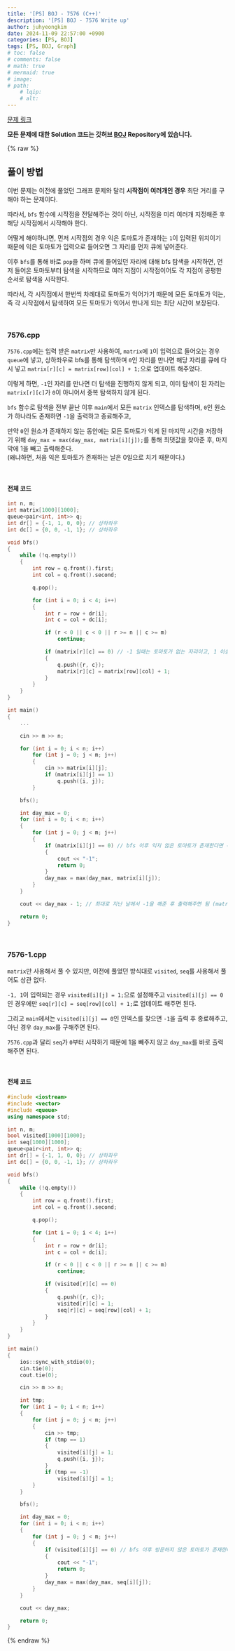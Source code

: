 ```yaml
---
title: '[PS] BOJ - 7576 (C++)'
description: '[PS] BOJ - 7576 Write up'
author: juhyeongkim
date: 2024-11-09 22:57:00 +0900
categories: [PS, BOJ]
tags: [PS, BOJ, Graph]
# toc: false
# comments: false
# math: true
# mermaid: true
# image:
# path: 
    # lqip: 
    # alt: 
---
```


[문제 링크](https://www.acmicpc.net/problem/7576)

**모든 문제에 대한 Solution 코드는 깃허브 [BOJ](https://github.com/juhyeongkim527/BOJ/tree/main) Repository에 있습니다.**

{% raw %}

## 풀이 방법

이번 문제는 이전에 풀었던 그래프 문제와 달리 **시작점이 여러개인 경우** 최단 거리를 구해야 하는 문제이다.

따라서, `bfs` 함수에 시작점을 전달해주는 것이 아닌, 시작점을 미리 여러개 지정해준 후 해당 시작점에서 시작해야 한다.

어떻게 해야하냐면, 먼저 시작점의 경우 익은 토마토가 존재하는 `1`이 입력된 위치이기 때문에 익은 토마토가 입력으로 들어오면 그 자리를 먼저 큐에 넣어준다.

이후 `bfs`를 통해 바로 `pop`을 하며 큐에 들어있던 자리에 대해 bfs 탐색을 시작하면, 먼저 들어온 토마토부터 탐색을 시작하므로 여러 지점이 시작점이어도 각 지점이 공평한 순서로 탐색을 시작한다.

따라서, 각 시작점에서 한번씩 차례대로 토마토가 익어가기 때문에 모든 토마토가 익는, 즉 각 시작점에서 탐색하여 모든 토마토가 익어서 만나게 되는 최단 시간이 보장된다.

<br>

### 7576.cpp

`7576.cpp`에는 입력 받은 `matrix`만 사용하여, `matrix`에 `1`이 입력으로 들어오는 경우 `queue`에 넣고, 상하좌우로 bfs를 통해 탐색하며 `0`인 자리를 만나면 해당 자리를 큐에 다시 넣고 `matrix[r][c] = matrix[row][col] + 1;`으로 업데이트 해주었다.

이렇게 하면, `-1`인 자리를 만나면 더 탐색을 진행하지 않게 되고, 이미 탐색이 된 자리는 `matrix[r][c]`가 `0`이 아니어서 중복 탐색하지 않게 된다.

`bfs` 함수로 탐색을 전부 끝난 이후 `main`에서 모든 `matrix` 인덱스를 탐색하며, `0`인 원소가 하나라도 존재하면 `-1`을 출력하고 종료해주고,

만약 `0`인 원소가 존재하지 않는 동안에는 모든 토마토가 익게 된 마지막 시간을 저장하기 위해 `day_max = max(day_max, matrix[i][j]);`를 통해 최댓값을 찾아준 후, 마지막에 1을 빼고 출력해준다.\
(왜냐하면, 처음 익은 토마토가 존재하는 날은 0일으로 치기 때문이다.)

<br>

#### 전체 코드

```c++
int n, m;
int matrix[1000][1000];
queue<pair<int, int>> q;
int dr[] = {-1, 1, 0, 0}; // 상하좌우
int dc[] = {0, 0, -1, 1}; // 상하좌우

void bfs()
{
    while (!q.empty())
    {
        int row = q.front().first;
        int col = q.front().second;

        q.pop();

        for (int i = 0; i < 4; i++)
        {
            int r = row + dr[i];
            int c = col + dc[i];

            if (r < 0 || c < 0 || r >= n || c >= m)
                continue;

            if (matrix[r][c] == 0) // -1 일때는 토마토가 없는 자리이고, 1 이상일 때는 이미 익은 토마토이므로 건들면 안됨
            {
                q.push({r, c});
                matrix[r][c] = matrix[row][col] + 1;
            }
        }
    }
}

int main()
{
    ...

    cin >> m >> n;

    for (int i = 0; i < n; i++)
        for (int j = 0; j < m; j++)
        {
            cin >> matrix[i][j];
            if (matrix[i][j] == 1)
                q.push({i, j});
        }

    bfs();

    int day_max = 0;
    for (int i = 0; i < n; i++)
    {
        for (int j = 0; j < m; j++)
        {
            if (matrix[i][j] == 0) // bfs 이후 익지 않은 토마토가 존재한다면 -1을 출력 후 종료
            {
                cout << "-1";
                return 0;
            }
            day_max = max(day_max, matrix[i][j]);
        }
    }

    cout << day_max - 1; // 최대로 지난 날에서 -1을 해준 후 출력해주면 됨 (matrix는 처음부터 익은 토마토가 1이므로, 해당 토마토를 0일으로 해야 되기 때문)

    return 0;
}
```

<br>

### 7576-1.cpp

`matrix`만 사용해서 풀 수 있지만, 이전에 풀었던 방식대로 `visited`, `seq`를 사용해서 풀어도 상관 없다.

`-1, 1`이 입력되는 경우 `visited[i][j] = 1;`으로 설정해주고 `visited[i][j] == 0`인 경우에만 `seq[r][c] = seq[row][col] + 1;`로 업데이트 해주면 된다.

그리고 `main`에서는 `visited[i][j] == 0`인 인덱스를 찾으면 `-1`을 출력 후 종료해주고, 아닌 경우 `day_max`를 구해주면 된다.

`7576.cpp`과 달리 `seq`가 `0`부터 시작하기 때문에 1을 빼주지 않고 `day_max`를 바로 출력해주면 된다.

<br>

#### 전체 코드

```c++
#include <iostream>
#include <vector>
#include <queue>
using namespace std;

int n, m;
bool visited[1000][1000];
int seq[1000][1000];
queue<pair<int, int>> q;
int dr[] = {-1, 1, 0, 0}; // 상하좌우
int dc[] = {0, 0, -1, 1}; // 상하좌우

void bfs()
{
    while (!q.empty())
    {
        int row = q.front().first;
        int col = q.front().second;

        q.pop();

        for (int i = 0; i < 4; i++)
        {
            int r = row + dr[i];
            int c = col + dc[i];

            if (r < 0 || c < 0 || r >= n || c >= m)
                continue;

            if (visited[r][c] == 0)
            {
                q.push({r, c});
                visited[r][c] = 1;
                seq[r][c] = seq[row][col] + 1;
            }
        }
    }
}

int main()
{
    ios::sync_with_stdio(0);
    cin.tie(0);
    cout.tie(0);

    cin >> m >> n;

    int tmp;
    for (int i = 0; i < n; i++)
    {
        for (int j = 0; j < m; j++)
        {
            cin >> tmp;
            if (tmp == 1)
            {
                visited[i][j] = 1;
                q.push({i, j});
            }
            if (tmp == -1)
                visited[i][j] = 1;
        }
    }

    bfs();

    int day_max = 0;
    for (int i = 0; i < n; i++)
    {
        for (int j = 0; j < m; j++)
        {
            if (visited[i][j] == 0) // bfs 이후 방문하지 않은 토마토가 존재한다면 -1을 출력 후 종료
            {
                cout << "-1";
                return 0;
            }
            day_max = max(day_max, seq[i][j]);
        }
    }

    cout << day_max;

    return 0;
}
```

{% endraw %}